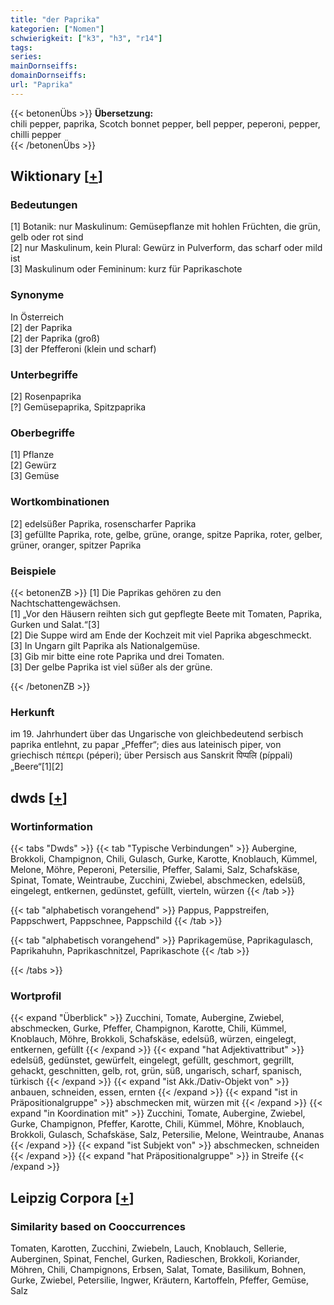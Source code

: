 ```yaml
---
title: "der Paprika"
kategorien: ["Nomen"]
schwierigkeit: ["k3", "h3", "r14"]
tags:
series:
mainDornseiffs:
domainDornseiffs:
url: "Paprika"
---
```


{{< betonenÜbs >}}
**Übersetzung:**  
chili pepper, paprika, Scotch bonnet pepper, bell pepper, peperoni, pepper, chilli pepper  
{{< /betonenÜbs >}}

## Wiktionary [[+](https://de.wiktionary.org/wiki/Paprika)]

### Bedeutungen
[1] Botanik: nur Maskulinum: Gemüsepflanze mit hohlen Früchten, die grün, gelb oder rot sind  
[2] nur Maskulinum, kein Plural: Gewürz in Pulverform, das scharf oder mild ist  
[3] Maskulinum oder Femininum: kurz für Paprikaschote  

### Synonyme
In Österreich  
[2] der Paprika  
[2] der Paprika (groß)  
[3] der Pfefferoni (klein und scharf)  

### Unterbegriffe
[2] Rosenpaprika  
[?] Gemüsepaprika, Spitzpaprika  

### Oberbegriffe
[1] Pflanze  
[2] Gewürz  
[3] Gemüse  

### Wortkombinationen
[2] edelsüßer Paprika, rosenscharfer Paprika  
[3] gefüllte Paprika, rote, gelbe, grüne, orange, spitze Paprika, roter, gelber, grüner, oranger, spitzer Paprika  

### Beispiele
{{< betonenZB >}}
[1] Die Paprikas gehören zu den Nachtschattengewächsen.  
[1] „Vor den Häusern reihten sich gut gepflegte Beete mit Tomaten, Paprika, Gurken und Salat.“[3]  
[2] Die Suppe wird am Ende der Kochzeit mit viel Paprika abgeschmeckt.  
[3] In Ungarn gilt Paprika als Nationalgemüse.  
[3] Gib mir bitte eine rote Paprika und drei Tomaten.  
[3] Der gelbe Paprika ist viel süßer als der grüne.  

{{< /betonenZB >}}
### Herkunft
im 19. Jahrhundert über das Ungarische von gleichbedeutend serbisch paprika entlehnt, zu papar „Pfeffer“; dies aus lateinisch piper, von griechisch πέπερι (péperi); über Persisch aus Sanskrit पिप्पलि (píppali) „Beere“[1][2]  



## dwds [[+](https://www.dwds.de/wb/Paprika)]

### Wortinformation
{{< tabs "Dwds" >}}
{{< tab "Typische Verbindungen" >}}
Aubergine, Brokkoli, Champignon, Chili, Gulasch, Gurke, Karotte, Knoblauch, Kümmel, Melone, Möhre, Peperoni, Petersilie, Pfeffer, Salami, Salz, Schafskäse, Spinat, Tomate, Weintraube, Zucchini, Zwiebel, abschmecken, edelsüß, eingelegt, entkernen, gedünstet, gefüllt, vierteln, würzen
{{< /tab >}}

{{< tab "alphabetisch vorangehend" >}}
Pappus, Pappstreifen, Pappschwert, Pappschnee, Pappschild
{{< /tab >}}

{{< tab "alphabetisch vorangehend" >}}
Paprikagemüse, Paprikagulasch, Paprikahuhn, Paprikaschnitzel, Paprikaschote
{{< /tab >}}

{{< /tabs >}}

### Wortprofil
{{< expand "Überblick" >}} Zucchini, Tomate, Aubergine, Zwiebel, abschmecken, Gurke, Pfeffer, Champignon, Karotte, Chili, Kümmel, Knoblauch, Möhre, Brokkoli, Schafskäse, edelsüß, würzen, eingelegt, entkernen, gefüllt {{< /expand >}}
{{< expand "hat Adjektivattribut" >}} edelsüß, gedünstet, gewürfelt, eingelegt, gefüllt, geschmort, gegrillt, gehackt, geschnitten, gelb, rot, grün, süß, ungarisch, scharf, spanisch, türkisch {{< /expand >}}
{{< expand "ist Akk./Dativ-Objekt von" >}} anbauen, schneiden, essen, ernten {{< /expand >}}
{{< expand "ist in Präpositionalgruppe" >}} abschmecken mit, würzen mit {{< /expand >}}
{{< expand "in Koordination mit" >}} Zucchini, Tomate, Aubergine, Zwiebel, Gurke, Champignon, Pfeffer, Karotte, Chili, Kümmel, Möhre, Knoblauch, Brokkoli, Gulasch, Schafskäse, Salz, Petersilie, Melone, Weintraube, Ananas {{< /expand >}}
{{< expand "ist Subjekt von" >}} abschmecken, schneiden {{< /expand >}}
{{< expand "hat Präpositionalgruppe" >}} in Streife {{< /expand >}}

## Leipzig Corpora [[+](https://corpora.uni-leipzig.de/en/res?word=Paprika&corpusId=deu_newscrawl-public_2018)]


### Similarity based on Cooccurrences
Tomaten, Karotten, Zucchini, Zwiebeln, Lauch, Knoblauch, Sellerie, Auberginen, Spinat, Fenchel, Gurken, Radieschen, Brokkoli, Koriander, Möhren, Chili, Champignons, Erbsen, Salat, Tomate, Basilikum, Bohnen, Gurke, Zwiebel, Petersilie, Ingwer, Kräutern, Kartoffeln, Pfeffer, Gemüse, Salz

